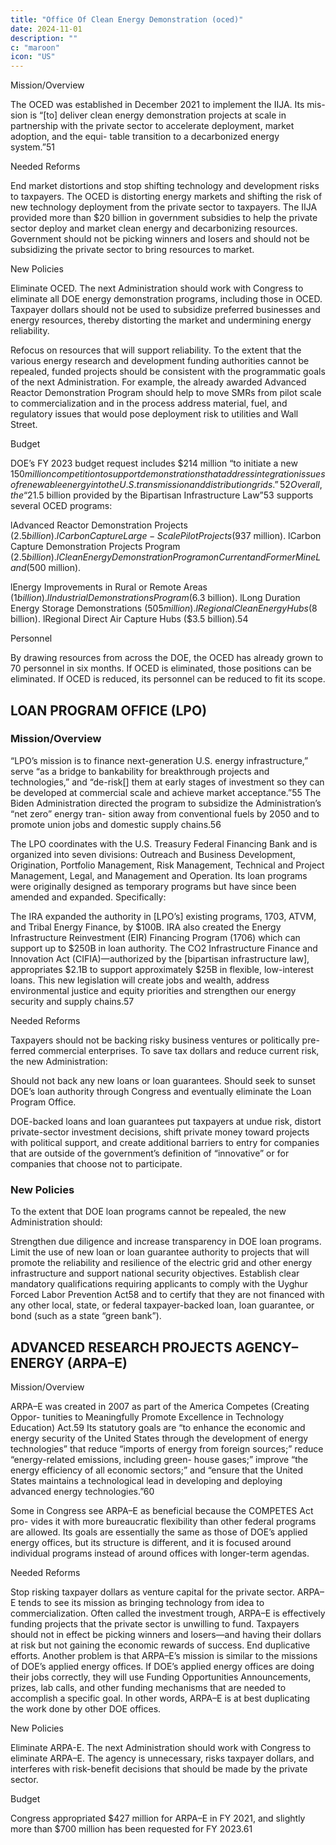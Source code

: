 ```yaml
---
title: "Office Of Clean Energy Demonstration (oced)"
date: 2024-11-01
description: ""
c: "maroon"
icon: "US"
---
```



Mission/Overview

The OCED was established in December 2021 to implement the IIJA. Its mis-
sion is “[to] deliver clean energy demonstration projects at scale in partnership
with the private sector to accelerate deployment, market adoption, and the equi-
table transition to a decarbonized energy system.”51

Needed Reforms

End market distortions and stop shifting technology and
development risks to taxpayers. The OCED is distorting energy
markets and shifting the risk of new technology deployment from the
private sector to taxpayers. The IIJA provided more than $20 billion in
government subsidies to help the private sector deploy and market clean
energy and decarbonizing resources. Government should not be picking
winners and losers and should not be subsidizing the private sector to bring
resources to market.

New Policies

Eliminate OCED. The next Administration should work with Congress
to eliminate all DOE energy demonstration programs, including those
in OCED. Taxpayer dollars should not be used to subsidize preferred
businesses and energy resources, thereby distorting the market and
undermining energy reliability.

Refocus on resources that will support reliability. To the extent that
the various energy research and development funding authorities cannot
be repealed, funded projects should be consistent with the programmatic
goals of the next Administration. For example, the already awarded
Advanced Reactor Demonstration Program should help to move SMRs
from pilot scale to commercialization and in the process address material,
fuel, and regulatory issues that would pose deployment risk to utilities and
Wall Street.

Budget

DOE’s FY 2023 budget request includes $214 million “to initiate a new $150
million competition to support demonstrations that address integration issues of
renewable energy into the U.S. transmission and distribution grids.”52 Overall, the
“$21.5 billion provided by the Bipartisan Infrastructure Law”53 supports several
OCED programs:

lAdvanced Reactor Demonstration Projects ($2.5 billion).
lCarbon Capture Large-Scale Pilot Projects ($937 million).
lCarbon Capture Demonstration Projects Program ($2.5 billion).
l
Clean Energy Demonstration Program on Current and Former Mine Land
($500 million).

lEnergy Improvements in Rural or Remote Areas ($1 billion).
lIndustrial Demonstrations Program ($6.3 billion).
lLong Duration Energy Storage Demonstrations ($505 million).
lRegional Clean Energy Hubs ($8 billion).
lRegional Direct Air Capture Hubs ($3.5 billion).54


Personnel

By drawing resources from across the DOE, the OCED has already grown to 70
personnel in six months. If OCED is eliminated, those positions can be eliminated.
If OCED is reduced, its personnel can be reduced to fit its scope.


## LOAN PROGRAM OFFICE (LPO)

### Mission/Overview

“LPO’s mission is to finance next-generation U.S. energy infrastructure,”
serve “as a bridge to bankability for breakthrough projects and technologies,”
and “de-risk[] them at early stages of investment so they can be developed at
commercial scale and achieve market acceptance.”55 The Biden Administration
directed the program to subsidize the Administration’s “net zero” energy tran-
sition away from conventional fuels by 2050 and to promote union jobs and
domestic supply chains.56

The LPO coordinates with the U.S. Treasury Federal Financing Bank and is
organized into seven divisions: Outreach and Business Development, Origination,
Portfolio Management, Risk Management, Technical and Project Management,
Legal, and Management and Operation. Its loan programs were originally designed
as temporary programs but have since been amended and expanded. Specifically:

The IRA expanded the authority in [LPO’s] existing programs, 1703, ATVM,
and Tribal Energy Finance, by $100B. IRA also created the Energy
Infrastructure Reinvestment (EIR) Financing Program (1706) which
can support up to $250B in loan authority. The CO2 Infrastructure
Finance and Innovation Act (CIFIA)—authorized by the [bipartisan
infrastructure law], appropriates $2.1B to support approximately $25B in
flexible, low-interest loans. This new legislation will create jobs and wealth,
address environmental justice and equity priorities and strengthen our
energy security and supply chains.57

Needed Reforms

Taxpayers should not be backing risky business ventures or politically pre-
ferred commercial enterprises. To save tax dollars and reduce current risk, the
new Administration:

Should not back any new loans or loan guarantees.
Should seek to sunset DOE’s loan authority through Congress and
eventually eliminate the Loan Program Office.

DOE-backed loans and loan guarantees put taxpayers at undue risk, distort
private-sector investment decisions, shift private money toward projects with
political support, and create additional barriers to entry for companies that are
outside of the government’s definition of “innovative” or for companies that choose
not to participate.


### New Policies

To the extent that DOE loan programs cannot be repealed, the new Administration should:

Strengthen due diligence and increase transparency in DOE
loan programs.
Limit the use of new loan or loan guarantee authority to projects
that will promote the reliability and resilience of the electric
grid and other energy infrastructure and support national
security objectives.
Establish clear mandatory qualifications requiring applicants to
comply with the Uyghur Forced Labor Prevention Act58 and to
certify that they are not financed with any other local, state, or
federal taxpayer-backed loan, loan guarantee, or bond (such as a
state “green bank”).


## ADVANCED RESEARCH PROJECTS AGENCY–ENERGY (ARPA–E)

Mission/Overview

ARPA–E was created in 2007 as part of the America Competes (Creating Oppor-
tunities to Meaningfully Promote Excellence in Technology Education) Act.59 Its
statutory goals are “to enhance the economic and energy security of the United
States through the development of energy technologies” that reduce “imports of
energy from foreign sources;” reduce “energy-related emissions, including green-
house gases;” improve “the energy efficiency of all economic sectors;” and “ensure
that the United States maintains a technological lead in developing and deploying
advanced energy technologies.”60

Some in Congress see ARPA–E as beneficial because the COMPETES Act pro-
vides it with more bureaucratic flexibility than other federal programs are allowed.
Its goals are essentially the same as those of DOE’s applied energy offices, but its
structure is different, and it is focused around individual programs instead of
around offices with longer-term agendas.


Needed Reforms

Stop risking taxpayer dollars as venture capital for the private
sector. ARPA–E tends to see its mission as bringing technology from
idea to commercialization. Often called the investment trough, ARPA–E
is effectively funding projects that the private sector is unwilling to fund.
Taxpayers should not in effect be picking winners and losers—and having
their dollars at risk but not gaining the economic rewards of success.
End duplicative efforts. Another problem is that ARPA–E’s mission is
similar to the missions of DOE’s applied energy offices. If DOE’s applied
energy offices are doing their jobs correctly, they will use Funding
Opportunities Announcements, prizes, lab calls, and other funding
mechanisms that are needed to accomplish a specific goal. In other words,
ARPA–E is at best duplicating the work done by other DOE offices.

New Policies

Eliminate ARPA-E. The next Administration should work with Congress
to eliminate ARPA–E. The agency is unnecessary, risks taxpayer dollars,
and interferes with risk-benefit decisions that should be made by the
private sector.

Budget

Congress appropriated $427 million for ARPA–E in FY 2021, and slightly more
than $700 million has been requested for FY 2023.61

